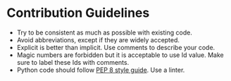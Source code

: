 # Contribution Guidelines
* Try to be consistent as much as possible with existing code.
* Avoid abbreviations, except if they are widely accepted.
* Explicit is better than implicit. Use comments to describe your code.
* Magic numbers are forbidden but it is acceptable to use Id value. Make sure to label these Ids with comments.
* Python code should follow [PEP 8 style guide](https://www.python.org/dev/peps/pep-0008/). Use a linter.
